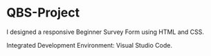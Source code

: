 # QBS-Project
I designed a responsive Beginner Survey Form using HTML and CSS.

Integrated Development Environment: Visual Studio Code.